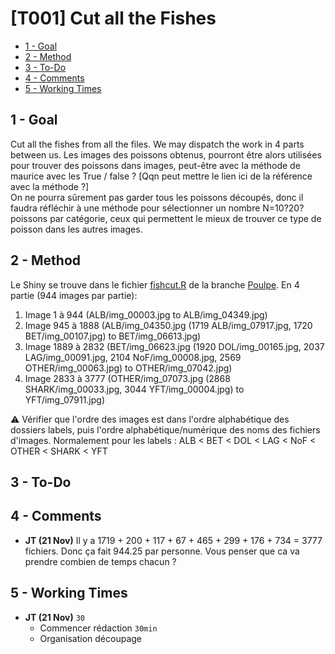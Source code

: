 # [T001] Cut all the Fishes

<!-- toc orderedList:0 depthFrom:2 depthTo:4 -->

- [1 - Goal](#1-goal)
- [2 - Method](#2-method)
- [3 - To-Do](#3-to-do)
- [4 - Comments](#4-comments)
- [5 - Working Times](#5-working-times)

<!-- tocstop -->

## 1 - Goal
Cut all the fishes from all the files. We may dispatch the work in 4 parts between us.
Les images des poissons obtenus, pourront être alors utilisées pour trouver des poissons dans images, peut-être avec la méthode de maurice avec les True / false ?  [Qqn peut mettre le lien ici de la référence avec la méthode ?]  
On ne pourra sûrement pas garder tous les poissons découpés, donc il faudra réfléchir à une méthode pour sélectionner un nombre N=10?20? poissons par catégorie, ceux qui permettent le mieux de trouver ce type de poisson dans les autres images.  

## 2 - Method
Le Shiny se trouve dans le fichier [fishcut.R](https://github.com/Macerio/Fish-Maggle/blob/Poulpe/fishcut.R) de la branche [Poulpe](https://github.com/Macerio/Fish-Maggle/tree/Poulpe).
En 4 partie (944 images par partie):  
1. Image 1 à 944 (ALB/img_00003.jpg to ALB/img_04349.jpg)  
2. Image 945 à 1888 (ALB/img_04350.jpg (1719 ALB/img_07917.jpg, 1720 BET/img_00107.jpg) to BET/img_06613.jpg)  
3. Image 1889 à 2832 (BET/img_06623.jpg (1920 DOL/img_00165.jpg, 2037 LAG/img_00091.jpg, 2104 NoF/img_00008.jpg, 2569 OTHER/img_00063.jpg) to OTHER/img_07042.jpg)  
4. Image 2833 à 3777 (OTHER/img_07073.jpg (2868 SHARK/img_00033.jpg, 3044 YFT/img_00004.jpg) to YFT/img_07911.jpg)  

:warning: 
Vérifier que l'ordre des images est dans l'ordre alphabétique des dossiers labels, puis l'ordre alphabétique/numérique des noms des fichiers d'images.
Normalement pour les labels : ALB < BET < DOL < LAG < NoF < OTHER < SHARK < YFT 

## 3 - To-Do

## 4 - Comments
- **JT (21 Nov)** Il y a 1719 + 200 + 117 + 67 + 465 + 299 + 176 + 734 = 3777 fichiers. Donc ça fait 944.25 par personne. Vous penser que ca va prendre combien de temps chacun ?

## 5 - Working Times
- **JT (21 Nov)** <code>30</code>
    - Commencer rédaction <code>30min</code>
    - Organisation découpage
